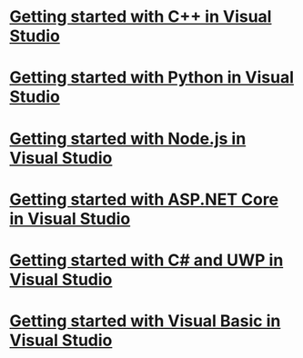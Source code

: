 # [Getting started with C++ in Visual Studio](quickstart-cpp.md)
# [Getting started with Python in Visual Studio](quickstart-python.md)
# [Getting started with Node.js in Visual Studio](quickstart-nodejs.md)
# [Getting started with ASP.NET Core in Visual Studio](quickstart-aspnet-core.md)
# [Getting started with C# and UWP in Visual Studio](quickstart-uwp-csharp.md)
# [Getting started with Visual Basic in Visual Studio](quickstart-visual-basic-console.md)
